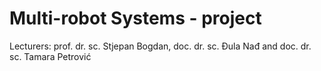 # Multi-robot Systems - project

Lecturers: prof. dr. sc. Stjepan Bogdan, doc. dr. sc. Đula Nađ and doc. dr. sc. Tamara Petrović
